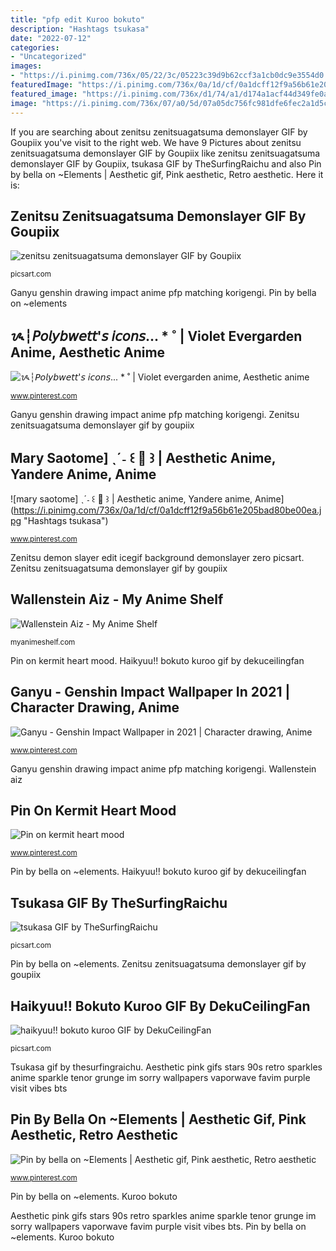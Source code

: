 ```yaml
---
title: "pfp edit Kuroo bokuto"
description: "Hashtags tsukasa"
date: "2022-07-12"
categories:
- "Uncategorized"
images:
- "https://i.pinimg.com/736x/05/22/3c/05223c39d9b62ccf3a1cb0dc9e3554d0.jpg"
featuredImage: "https://i.pinimg.com/736x/0a/1d/cf/0a1dcff12f9a56b61e205bad80be00ea.jpg"
featured_image: "https://i.pinimg.com/736x/d1/74/a1/d174a1acf44d349fe0a7f30cc8584021.jpg"
image: "https://i.pinimg.com/736x/07/a0/5d/07a05dc756fc981dfe6fec2a1d5c7060.jpg"
---
```


If you are searching about zenitsu zenitsuagatsuma demonslayer GIF by Goupiix you've visit to the right web. We have 9 Pictures about zenitsu zenitsuagatsuma demonslayer GIF by Goupiix like zenitsu zenitsuagatsuma demonslayer GIF by Goupiix, tsukasa GIF by TheSurfingRaichu and also Pin by bella on ~Elements | Aesthetic gif, Pink aesthetic, Retro aesthetic. Here it is:

## Zenitsu Zenitsuagatsuma Demonslayer GIF By Goupiix

![zenitsu zenitsuagatsuma demonslayer GIF by Goupiix](https://cdn130.picsart.com/309307045156201.gif?to=min&amp;r=1024 "Ganyu genshin drawing impact anime pfp matching korigengi")

<small>picsart.com</small>

Ganyu genshin drawing impact anime pfp matching korigengi. Pin by bella on ~elements

## ᝰ┆𝘗𝘰𝘭𝘺𝘣𝘸𝘦𝘵𝘵&#039;𝘴 𝘪𝘤𝘰𝘯𝘴... * ˚ | Violet Evergarden Anime, Aesthetic Anime

![ᝰ┆𝘗𝘰𝘭𝘺𝘣𝘸𝘦𝘵𝘵&#039;𝘴 𝘪𝘤𝘰𝘯𝘴... * ˚ | Violet evergarden anime, Aesthetic anime](https://i.pinimg.com/736x/05/22/3c/05223c39d9b62ccf3a1cb0dc9e3554d0.jpg "Wallenstein aiz")

<small>www.pinterest.com</small>

Ganyu genshin drawing impact anime pfp matching korigengi. Zenitsu zenitsuagatsuma demonslayer gif by goupiix

## Mary Saotome] ˎˊ˗ ꒰ 🎲 ꒱ | Aesthetic Anime, Yandere Anime, Anime

![mary saotome] ˎˊ˗ ꒰ 🎲 ꒱ | Aesthetic anime, Yandere anime, Anime](https://i.pinimg.com/736x/0a/1d/cf/0a1dcff12f9a56b61e205bad80be00ea.jpg "Hashtags tsukasa")

<small>www.pinterest.com</small>

Zenitsu demon slayer edit icegif background demonslayer zero picsart. Zenitsu zenitsuagatsuma demonslayer gif by goupiix

## Wallenstein Aiz - My Anime Shelf

![Wallenstein Aiz - My Anime Shelf](https://myanimeshelf.com/upload/dynamic/2015-07/16/2.12.jpg "Aesthetic pink gifs stars 90s retro sparkles anime sparkle tenor grunge im sorry wallpapers vaporwave favim purple visit vibes bts")

<small>myanimeshelf.com</small>

Pin on kermit heart mood. Haikyuu!! bokuto kuroo gif by dekuceilingfan

## Ganyu - Genshin Impact Wallpaper In 2021 | Character Drawing, Anime

![Ganyu - Genshin Impact Wallpaper in 2021 | Character drawing, Anime](https://i.pinimg.com/736x/91/34/35/9134350782b0c3b382d24be16a24aee5.jpg "Aesthetic anime besties pink profile cute evergarden violet")

<small>www.pinterest.com</small>

Ganyu genshin drawing impact anime pfp matching korigengi. Wallenstein aiz

## Pin On Kermit Heart Mood

![Pin on kermit heart mood](https://i.pinimg.com/736x/07/a0/5d/07a05dc756fc981dfe6fec2a1d5c7060.jpg "Haikyuu!! bokuto kuroo gif by dekuceilingfan")

<small>www.pinterest.com</small>

Pin by bella on ~elements. Haikyuu!! bokuto kuroo gif by dekuceilingfan

## Tsukasa GIF By TheSurfingRaichu

![tsukasa GIF by TheSurfingRaichu](https://cdn130.picsart.com/320788816261201.gif?to=min&amp;r=1024 "Mary saotome] ˎˊ˗ ꒰ 🎲 ꒱")

<small>picsart.com</small>

Pin by bella on ~elements. Zenitsu zenitsuagatsuma demonslayer gif by goupiix

## Haikyuu!! Bokuto Kuroo GIF By DekuCeilingFan

![haikyuu!! bokuto kuroo GIF by DekuCeilingFan](http://cdn130.picsart.com/323674890188201.gif?to=min&amp;r=1024 "Haikyuu!! bokuto kuroo gif by dekuceilingfan")

<small>picsart.com</small>

Tsukasa gif by thesurfingraichu. Aesthetic pink gifs stars 90s retro sparkles anime sparkle tenor grunge im sorry wallpapers vaporwave favim purple visit vibes bts

## Pin By Bella On ~Elements | Aesthetic Gif, Pink Aesthetic, Retro Aesthetic

![Pin by bella on ~Elements | Aesthetic gif, Pink aesthetic, Retro aesthetic](https://i.pinimg.com/736x/d1/74/a1/d174a1acf44d349fe0a7f30cc8584021.jpg "Kermit heart mood")

<small>www.pinterest.com</small>

Pin by bella on ~elements. Kuroo bokuto

Aesthetic pink gifs stars 90s retro sparkles anime sparkle tenor grunge im sorry wallpapers vaporwave favim purple visit vibes bts. Pin by bella on ~elements. Kuroo bokuto

